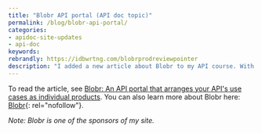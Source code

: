 ```yaml
---
title: "Blobr API portal (API doc topic)"
permalink: /blog/blobr-api-portal/
categories:
- apidoc-site-updates
- api-doc
keywords:
rebrandly: https://idbwrtng.com/blobrprodreviewpointer
description: "I added a new article about Blobr to my API course. With Blobr, you can create an API store to launch and grow an API business with different monetization models. In the same Blobr portal, you can also include documentation that describes the precise workflow for each use case, helping API consumers easily onboard with your API."
---
```


To read the article, see [Blobr: An API portal that arranges your API's use cases as individual products](/learnapidoc/pubapis_blobr.html). You can also learn more about Blobr here: [Blobr](https://www.blobr.io/){: rel="nofollow"}.

*Note: Blobr is one of the sponsors of my site.*
